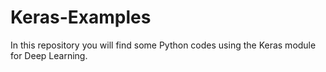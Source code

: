 # Keras-Examples

In this repository you will find some Python codes using the Keras module for Deep Learning. 
